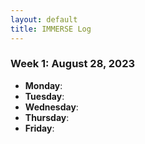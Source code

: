 ```yaml
---
layout: default
title: IMMERSE Log
---
```


### Week 1: August 28, 2023

* **Monday**:
* **Tuesday**: 
* **Wednesday**: 
* **Thursday**: 
* **Friday**:

